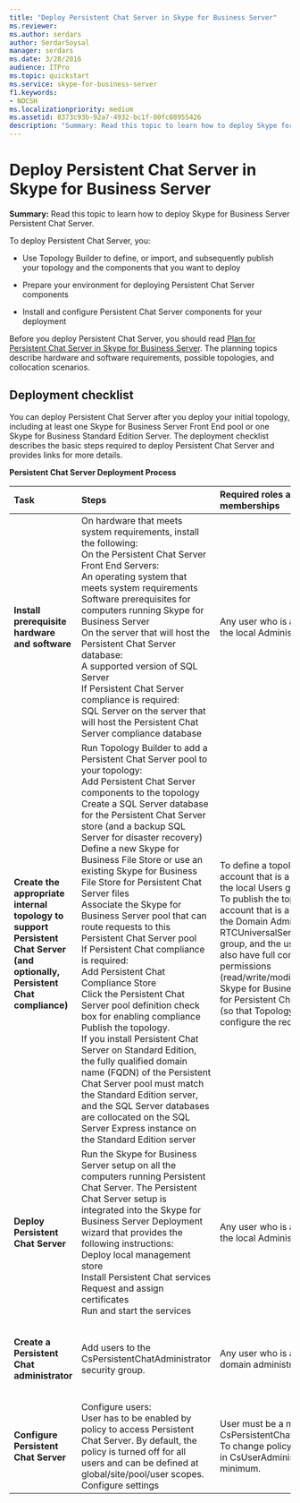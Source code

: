 ```yaml
---
title: "Deploy Persistent Chat Server in Skype for Business Server"
ms.reviewer: 
ms.author: serdars
author: SerdarSoysal
manager: serdars
ms.date: 3/28/2016
audience: ITPro
ms.topic: quickstart
ms.service: skype-for-business-server
f1.keywords:
- NOCSH
ms.localizationpriority: medium
ms.assetid: 8373c93b-92a7-4932-bc1f-00fc08955426
description: "Summary: Read this topic to learn how to deploy Skype for Business Server Persistent Chat Server."
---
```


# Deploy Persistent Chat Server in Skype for Business Server 
 
**Summary:** Read this topic to learn how to deploy Skype for Business Server Persistent Chat Server.
  
To deploy Persistent Chat Server, you: 
  
- Use Topology Builder to define, or import, and subsequently publish your topology and the components that you want to deploy
    
- Prepare your environment for deploying Persistent Chat Server components
    
- Install and configure Persistent Chat Server components for your deployment
    
Before you deploy Persistent Chat Server, you should read [Plan for Persistent Chat Server in Skype for Business Server](../../plan-your-deployment/persistent-chat-server/persistent-chat-server.md). The planning topics describe hardware and software requirements, possible topologies, and collocation scenarios. 
  
## Deployment checklist

You can deploy Persistent Chat Server after you deploy your initial topology, including at least one Skype for Business Server Front End pool or one Skype for Business Standard Edition Server. The deployment checklist describes the basic steps required to deploy Persistent Chat Server and provides links for more details.
  
**Persistent Chat Server Deployment Process**

|**Task**|**Steps**|**Required roles and group memberships**|**Related topics**|
|:-----|:-----|:-----|:-----|
|**Install prerequisite hardware and software** <br/> | On hardware that meets system requirements, install the following: <br/>  On the Persistent Chat Server Front End Servers: <br/>  An operating system that meets system requirements <br/>  Software prerequisites for computers running Skype for Business Server <br/>  On the server that will host the Persistent Chat Server database: <br/>  A supported version of SQL Server <br/>  If Persistent Chat Server compliance is required: <br/>  SQL Server on the server that will host the Persistent Chat Server compliance database <br/> |Any user who is a member of the local Administrators group.  <br/> |[Server requirements for Skype for Business Server](../../plan-your-deployment/requirements-for-your-environment/server-requirements.md) <br/> [Environmental requirements for Skype for Business Server](../../plan-your-deployment/requirements-for-your-environment/environmental-requirements.md) <br/> [Hardware and software requirements for Persistent Chat Server in Skype for Business Server](../../plan-your-deployment/persistent-chat-server/hardware-and-software-requirements.md) <br/> |
|**Create the appropriate internal topology to support Persistent Chat Server (and optionally, Persistent Chat compliance)** <br/> | Run Topology Builder to add a Persistent Chat Server pool to your topology: <br/>  Add Persistent Chat Server components to the topology <br/>  Create a SQL Server database for the Persistent Chat Server store (and a backup SQL Server for disaster recovery) <br/>  Define a new Skype for Business File Store or use an existing Skype for Business File Store for Persistent Chat Server files <br/>  Associate the Skype for Business Server pool that can route requests to this Persistent Chat Server pool <br/>  If Persistent Chat compliance is required: <br/>  Add Persistent Chat Compliance Store <br/>  Click the Persistent Chat Server pool definition check box for enabling compliance <br/>  Publish the topology. <br/>  If you install Persistent Chat Server on Standard Edition, the fully qualified domain name (FQDN) of the Persistent Chat Server pool must match the Standard Edition server, and the SQL Server databases are collocated on the SQL Server Express instance on the Standard Edition server <br/> |To define a topology, an account that is a member of the local Users group.  <br/> To publish the topology, an account that is a member of the Domain Admins group and RTCUniversalServerAdmins group, and the user should also have full control permissions (read/write/modify) on the Skype for Business File Store for Persistent Chat Server files (so that Topology Builder can configure the required DACLs).  <br/> |[Create and publish new topology in Skype for Business Server](../../deploy/install/create-and-publish-new-topology.md) <br/> [Add Persistent Chat Server to your Skype for Business Server topology](add-persistent-chat-server.md) <br/> |
|**Deploy Persistent Chat Server** <br/> | Run the Skype for Business Server setup on all the computers running Persistent Chat Server. The Persistent Chat Server setup is integrated into the Skype for Business Server Deployment wizard that provides the following instructions: <br/>  Deploy local management store <br/>  Install Persistent Chat services <br/>  Request and assign certificates <br/>  Run and start the services <br/> |Any user who is a member of the local Administrators group.  <br/> |[Deploy Persistent Chat Server in Skype for Business Server](deploy-persistent-chat-server.md) <br/> |
|**Create a Persistent Chat administrator** <br/> |Add users to the CsPersistentChatAdministrator security group.  <br/> |Any user who is a member of domain administrators.  <br/> |[Create a Persistent Chat administrator in Skype for Business Server](create-a-persistent-chat-administrator.md) <br/> |
|**Configure Persistent Chat Server** <br/> | Configure users: <br/>  User has to be enabled by policy to access Persistent Chat Server. By default, the policy is turned off for all users and can be defined at global/site/pool/user scopes. <br/>  Configure settings <br/> |User must be a member of CsPersistentChatAdministrator. To change policy, user must be in CsUserAdministrator, at a minimum.  <br/> |[Manage Persistent Chat Server in Skype for Business Server](../../manage/persistent-chat/persistent-chat.md) <br/> |
   

